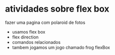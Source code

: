 # atividades sobre flex box

fazer uma pagina com polaroid de fotos

- usamos flex box
- flex direction
- comandos relacionados
- tambem jogamos um jogo chamado frog flexBox
